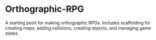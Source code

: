 # Orthographic-RPG
 A starting point for making orthographic RPGs. Includes scaffolding for creating maps, adding collisions, creating objects, and managing game states.
